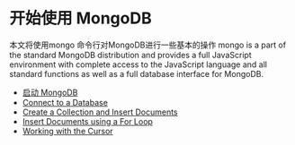 # 开始使用 MongoDB

本文将使用mongo 命令行对MongoDB进行一些基本的操作
mongo is a part of the standard MongoDB distribution and provides a full JavaScript environment with complete access to the JavaScript language and all standard functions as well as a full database interface for MongoDB.

* [启动 MongoDB](start-mongodb.md)
* [Connect to a Database](Connect-to-a-Database.md)
* [Create a Collection and Insert Documents](create-a-collection-and-insert-documents.md)
* [Insert Documents using a For Loop](insert-documents-using-a-for-loop.md)
* [Working with the Cursor](working-with-the-cursor.md)